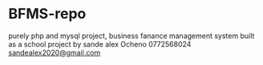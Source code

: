# BFMS-repo
purely php and mysql project,  business fanance management system
built as a school project by sande alex Ocheno
0772568024
sandealex2020@gmail.com
